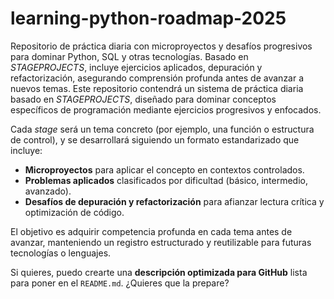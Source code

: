 # learning-python-roadmap-2025
Repositorio de práctica diaria con microproyectos y desafíos progresivos para dominar Python, SQL y otras tecnologías. Basado en *STAGEPROJECTS*, incluye ejercicios aplicados, depuración y refactorización, asegurando comprensión profunda antes de avanzar a nuevos temas.
Este repositorio contendrá un sistema de práctica diaria basado en *STAGEPROJECTS*, diseñado para dominar conceptos específicos de programación mediante ejercicios progresivos y enfocados.

Cada *stage* será un tema concreto (por ejemplo, una función o estructura de control), y se desarrollará siguiendo un formato estandarizado que incluye:

* **Microproyectos** para aplicar el concepto en contextos controlados.
* **Problemas aplicados** clasificados por dificultad (básico, intermedio, avanzado).
* **Desafíos de depuración y refactorización** para afianzar lectura crítica y optimización de código.

El objetivo es adquirir competencia profunda en cada tema antes de avanzar, manteniendo un registro estructurado y reutilizable para futuras tecnologías o lenguajes.

Si quieres, puedo crearte una **descripción optimizada para GitHub** lista para poner en el `README.md`. ¿Quieres que la prepare?
